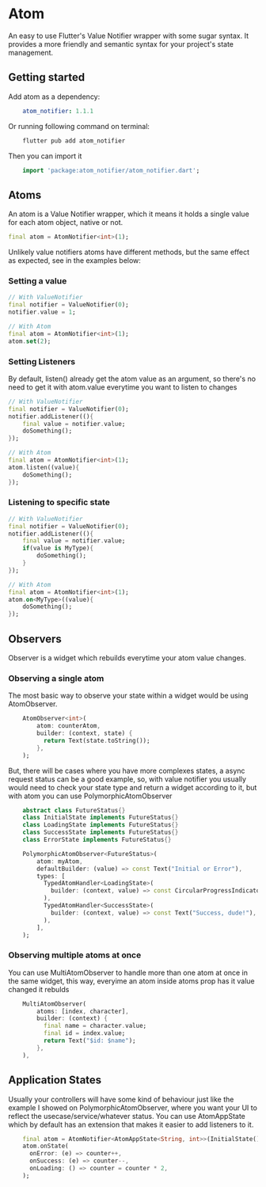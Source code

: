 # Atom
An easy to use Flutter's Value Notifier wrapper with some sugar syntax. It provides a more friendly and semantic syntax for your project's state management.

## Getting started
Add atom as a dependency:

```yaml
    atom_notifier: 1.1.1
```

Or running following command on terminal:
```bash
    flutter pub add atom_notifier
```

Then you can import it
```dart
    import 'package:atom_notifier/atom_notifier.dart';
```
## Atoms

An atom is a Value Notifier wrapper, which it means it holds a single value for each atom object, native or not.

```dart
final atom = AtomNotifier<int>(1);
```

Unlikely value notifiers atoms have different methods, but the same effect as expected, see in the examples below:

### Setting a value
```dart
// With ValueNotifier
final notifier = ValueNotifier(0);
notifier.value = 1;

// With Atom
final atom = AtomNotifier<int>(1);
atom.set(2);
```

### Setting Listeners
By default, listen() already get the atom value as an argument, so there's no need to get it with atom.value everytime you want to listen to changes
```dart
// With ValueNotifier
final notifier = ValueNotifier(0);
notifier.addListener((){
    final value = notifier.value;
    doSomething();
});

// With Atom
final atom = AtomNotifier<int>(1);
atom.listen((value){
    doSomething();
});
```

### Listening to specific state
```dart
// With ValueNotifier
final notifier = ValueNotifier(0);
notifier.addListener((){
    final value = notifier.value;
    if(value is MyType){
        doSomething();
    }
});

// With Atom
final atom = AtomNotifier<int>(1);
atom.on<MyType>((value){
    doSomething();
});
```

## Observers
Observer is a widget which rebuilds everytime your atom value changes.

### Observing a single atom
The most basic way to observe your state within a widget would be using AtomObserver.

```dart
    AtomObserver<int>(
        atom: counterAtom,
        builder: (context, state) {
          return Text(state.toString());
        },
    ); 
```

But, there will be cases where you have more complexes states, a async request status can be a good example, so, with value notifier you usually would need to check your state type and return a widget according to it, but with atom you can use PolymorphicAtomObserver
```dart
    abstract class FutureStatus{}
    class InitialState implements FutureStatus{}
    class LoadingState implements FutureStatus{}
    class SuccessState implements FutureStatus{}
    class ErrorState implements FutureStatus{}

    PolymorphicAtomObserver<FutureStatus>(
        atom: myAtom,
        defaultBuilder: (value) => const Text("Initial or Error"),
        types: [
          TypedAtomHandler<LoadingState>(
            builder: (context, value) => const CircularProgressIndicator(),
          ),
          TypedAtomHandler<SuccessState>(
            builder: (context, value) => const Text("Success, dude!"),
          ),
        ],
    );
```
### Observing multiple atoms at once
You can use MultiAtomObserver to handle more than one atom at once in the same widget, this way, everyime an atom inside atoms prop has it value changed it rebulds
```dart
    MultiAtomObserver(
        atoms: [index, character],
        builder: (context) {
          final name = character.value;
          final id = index.value;
          return Text("$id: $name");
        },
    ),
```

## Application States
Usually your controllers will have some kind of behaviour just like the example I showed on PolymorphicAtomObserver, where you want your UI to reflect the usecase/service/whatever status. You can use 
AtomAppState which by default has an extension that makes it easier to add listeners to it.

```dart
    final atom = AtomNotifier<AtomAppState<String, int>>(InitialState());
    atom.onState(
      onError: (e) => counter++,
      onSuccess: (e) => counter--,
      onLoading: () => counter = counter * 2,
    );
```
